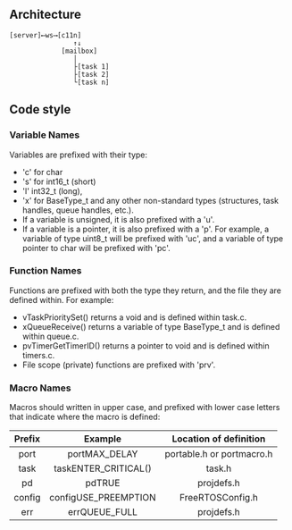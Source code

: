 

## Architecture
```
[server]⟵ws⟶[c11n]
                ↑↓
             [mailbox]
                │
                ├[task 1]
                ├[task 2]
                └[task n]
```

## Code style
### Variable Names
  Variables are prefixed with their type: 
  - 'c' for char
  - 's' for int16_t (short)
  - 'l' int32_t (long),
  - 'x' for BaseType_t and any other non-standard types (structures, task handles, queue handles, etc.).
  - If a variable is unsigned, it is also prefixed with a 'u'.
  - If a variable is a pointer, it is also prefixed with a 'p'.
  For example, a variable of type uint8_t will be prefixed with 'uc',
  and a variable of type pointer to char will be prefixed with 'pc'.

### Function Names
  Functions are prefixed with both the type they return, and the file they are defined within. For example:
  - vTaskPrioritySet() returns a void and is defined within task.c.
  - xQueueReceive() returns a variable of type BaseType_t and is defined within queue.c.
  - pvTimerGetTimerID() returns a pointer to void and is defined within timers.c.
  - File scope (private) functions are prefixed with 'prv'.
    
### Macro Names
  Macros should written in upper case, and prefixed with lower case letters that indicate where the macro is defined:

  | Prefix |        Example       |   Location of definition  |
  |:------:|:--------------------:|:-------------------------:|
  | port   | portMAX_DELAY        | portable.h or portmacro.h |
  | task   | taskENTER_CRITICAL() | task.h                    |
  | pd     | pdTRUE               | projdefs.h                |
  | config | configUSE_PREEMPTION | FreeRTOSConfig.h          |
  | err    | errQUEUE_FULL        | projdefs.h                |
